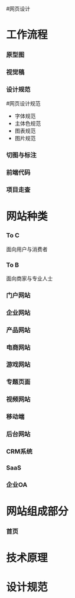 #网页设计
# 工作流程
### 原型图
### 视觉稿
### 设计规范
#网页设计规范
- 字体规范
- 主体色规范
- 图表规范
- 图片规范
### 切图与标注
### 前端代码
### 项目走查
# 网站种类
### To C
面向用户与消费者
### To B
面向商家与专业人士
### 门户网站
### 企业网站
### 产品网站
### 电商网站
### 游戏网站
### 专题页面
### 视频网站
### 移动端
### 后台网站
### CRM系统
### SaaS
### 企业OA

# 网站组成部分
### 首页
# 技术原理
# 设计规范